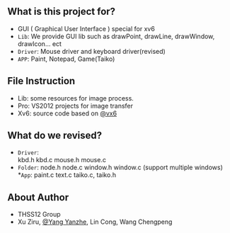 
## What is this project for?
* GUI ( Graphical User Interface ) special for xv6
* `Lib`: We provide GUI lib  such as drawPoint, drawLine, drawWindow, drawIcon... ect
* `Driver`: Mouse driver and keyboard driver(revised)
* `APP`:    Paint, Notepad, Game(Taiko)

##  File Instruction
* Lib: some resources for image process.
* Pro: VS2012 projects for image transfer
* Xv6: source code based on [@vx6](git://pdos.csail.mit.edu/xv6/xv6.git)

## What do we revised?
* `Driver`:  
             kbd.h    kbd.c
             mouse.h  mouse.c
* `Folder`:
            node.h    node.c
            window.h  window.c  (support multiple windows)
*`App`:
            paint.c
            text.c
            taiko.c, taiko.h

## About Author
* THSS12 Group
* Xu Ziru, [@Yang Yanzhe](yangyanzhe@126.com), Lin Cong, Wang Chengpeng
